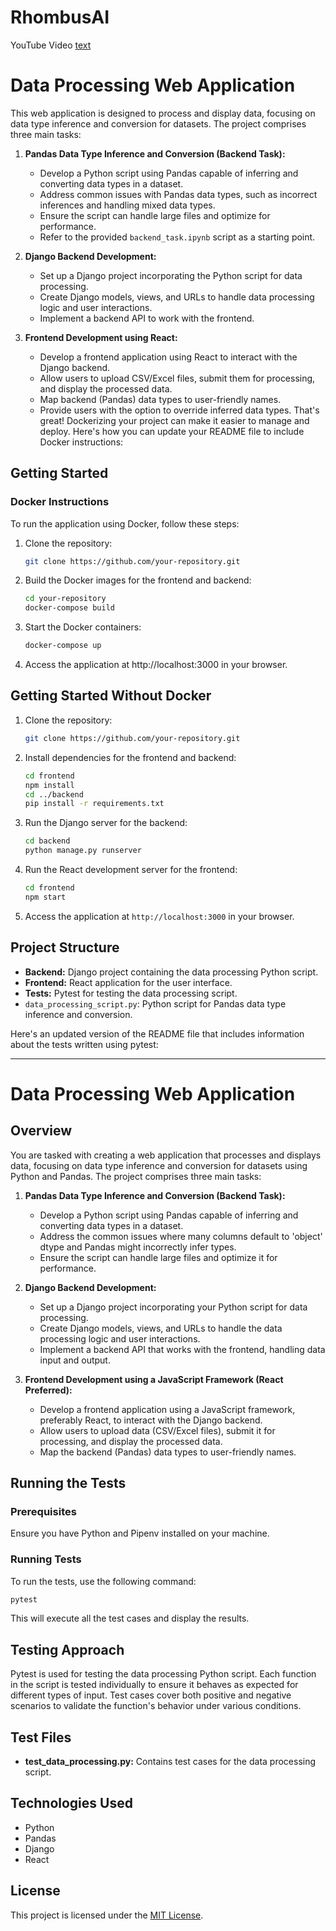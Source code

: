 # RhombusAI

YouTube Video [text](https://youtu.be/r3pnB1LcQg8)

# Data Processing Web Application

This web application is designed to process and display data, focusing on data type inference and conversion for datasets. The project comprises three main tasks: 

1. **Pandas Data Type Inference and Conversion (Backend Task):**
   - Develop a Python script using Pandas capable of inferring and converting data types in a dataset.
   - Address common issues with Pandas data types, such as incorrect inferences and handling mixed data types.
   - Ensure the script can handle large files and optimize for performance.
   - Refer to the provided `backend_task.ipynb` script as a starting point.

2. **Django Backend Development:**
   - Set up a Django project incorporating the Python script for data processing.
   - Create Django models, views, and URLs to handle data processing logic and user interactions.
   - Implement a backend API to work with the frontend.

3. **Frontend Development using React:**
   - Develop a frontend application using React to interact with the Django backend.
   - Allow users to upload CSV/Excel files, submit them for processing, and display the processed data.
   - Map backend (Pandas) data types to user-friendly names.
   - Provide users with the option to override inferred data types.
That's great! Dockerizing your project can make it easier to manage and deploy. Here's how you can update your README file to include Docker instructions:


## Getting Started

### Docker Instructions

To run the application using Docker, follow these steps:

1. Clone the repository:

   ```sh
   git clone https://github.com/your-repository.git
   ```

2. Build the Docker images for the frontend and backend:

   ```sh
   cd your-repository
   docker-compose build
   ```

3. Start the Docker containers:

   ```sh
   docker-compose up
   ```

4. Access the application at http://localhost:3000 in your browser.

## Getting Started Without Docker

1. Clone the repository:
   ```bash
   git clone https://github.com/your-repository.git
   ```

2. Install dependencies for the frontend and backend:
   ```bash
   cd frontend
   npm install
   cd ../backend
   pip install -r requirements.txt
   ```

3. Run the Django server for the backend:
   ```bash
   cd backend
   python manage.py runserver
   ```

4. Run the React development server for the frontend:
   ```bash
   cd frontend
   npm start
   ```

5. Access the application at `http://localhost:3000` in your browser.

## Project Structure

- **Backend:** Django project containing the data processing Python script.
- **Frontend:** React application for the user interface.
- **Tests:** Pytest for testing the data processing script.
- `data_processing_script.py`: Python script for Pandas data type inference and conversion.


Here's an updated version of the README file that includes information about the tests written using pytest:

---

# Data Processing Web Application

## Overview

You are tasked with creating a web application that processes and displays data, focusing on data type inference and conversion for datasets using Python and Pandas. The project comprises three main tasks:

1. **Pandas Data Type Inference and Conversion (Backend Task):**
   - Develop a Python script using Pandas capable of inferring and converting data types in a dataset.
   - Address the common issues where many columns default to 'object' dtype and Pandas might incorrectly infer types.
   - Ensure the script can handle large files and optimize it for performance.

2. **Django Backend Development:**
   - Set up a Django project incorporating your Python script for data processing.
   - Create Django models, views, and URLs to handle the data processing logic and user interactions.
   - Implement a backend API that works with the frontend, handling data input and output.

3. **Frontend Development using a JavaScript Framework (React Preferred):**
   - Develop a frontend application using a JavaScript framework, preferably React, to interact with the Django backend.
   - Allow users to upload data (CSV/Excel files), submit it for processing, and display the processed data.
   - Map the backend (Pandas) data types to user-friendly names.

## Running the Tests

### Prerequisites

Ensure you have Python and Pipenv installed on your machine.

### Running Tests

To run the tests, use the following command:

```bash
pytest
```

This will execute all the test cases and display the results.

## Testing Approach

Pytest is used for testing the data processing Python script. Each function in the script is tested individually to ensure it behaves as expected for different types of input. Test cases cover both positive and negative scenarios to validate the function's behavior under various conditions.

## Test Files

- **test_data_processing.py:** Contains test cases for the data processing script.

## Technologies Used

- Python
- Pandas
- Django
- React

## License

This project is licensed under the [MIT License](LICENSE).


